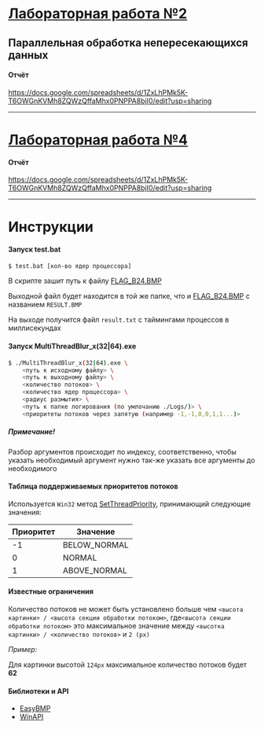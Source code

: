 # [Лабораторная работа №2](https://docs.google.com/document/d/1bKzU4040KnjLZpV7aoj7n_0Ehrx8TJiWsrk2RRjCo3s/edit)

## Параллельная обработка непересекающихся данных

#### Отчёт

https://docs.google.com/spreadsheets/d/1ZxLhPMk5K-T6OWGnKVMh8ZQWzQffaMhx0PNPPA8bjI0/edit?usp=sharing

------

# [Лабораторная работа №4](https://docs.google.com/document/d/1kCOQdaPe1Ulq0fYE9KniMat1-Wv8IB47ZowNGwIzwMk/edit)

#### Отчёт

https://docs.google.com/spreadsheets/d/1ZxLhPMk5K-T6OWGnKVMh8ZQWzQffaMhx0PNPPA8bjI0/edit?usp=sharing

------

# Инструкции

#### Запуск test.bat

```bash
$ test.bat [кол-во ядер процессора]
```

В скрипте зашит путь к файлу [FLAG_B24.BMP](Binaries/Images/FLAG_B24.BMP)

Выходной файл будет находится в той же папке, что и [FLAG_B24.BMP](Binaries/Images/FLAG_B24.BMP) с названием `RESULT.BMP`

На выходе получится файл `result.txt` с таймингами процессов в миллисекундах

#### Запуск MultiThreadBlur_x(32|64).exe

```bash
$ ./MultiThreadBlur_x(32|64).exe \
	<путь к исходному файлу> \
    <путь к выходному файлу> \
    <количество потоков> \
    <количество ядер процессора> \
    <радиус размытия> \
    <путь к папке логирования (по умлочанию ./Logs/)> \
    <приоритеты потоков через запятую (например -1,-1,0,0,1,1...)>
```

##### Примечание!

Разбор аргументов происходит по индексу, соответственно, чтобы указать необходимый аргумент нужно так-же указать все аргументы до необходимого

#### Таблица поддерживаемых приоритетов потоков

Используется `Win32` метод [SetThreadPriority](https://docs.microsoft.com/en-us/windows/win32/api/processthreadsapi/nf-processthreadsapi-setthreadpriority), принимающий следующие значения:

| Приоритет | Значение     |
| --------- | ------------ |
| -1        | BELOW_NORMAL |
| 0         | NORMAL       |
| 1         | ABOVE_NORMAL |

#### Известные ограничения

Количество потоков не может быть установлено больше чем `<высота картинки> / <высота секции обработки потоком>`, где`<высота секции обработки потоком>` это максимальное значение между `<высотка картинки> / <количество потоков>` и `2 (px)` 

*Пример:*

Для картинки высотой `124px` максимальное количество потоков будет **62**

#### Библиотеки и API

- [EasyBMP](http://easybmp.sourceforge.net/)
- [WinAPI](https://docs.microsoft.com/en-us/windows/win32/)
